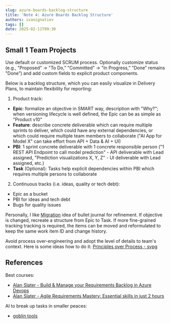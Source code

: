 ```yaml
---
slug: azure-boards-backlog-structure
title: 'Note 4: Azure Boards Backlog Structure'
authors: ivanignatiev
tags: []
date: 2025-02-11T09:30
---
```


## Small 1 Team Projects

Use default or customized SCRUM process. Optionally customize status (e.g., "Proposed” → "To Do,” "Committed” → "In Progress,” "Done” remains "Done”) and add custom fields to explicit product components.

Below is a backlog structure, which you can easily visualize in Delivery Plans, to maintain flexibility for reporting:

1. Product track:

- **Epic**: formalize an objective in SMART way, description with "Why?"; when versioning lifecycle is well defined, the Epic can be as simple as "Product v10"
- **Feature**: describe concrete deliverable which can require multiple sprints to deliver, which could have any external dependencies, or which could require multiple team members to collaborate ("AI App for Model X" can take effort from API + Data & AI + UI)
- **PBI**: 1 sprint concrete deliverable with 1 concrete responsible person ("1 REST API Endpoint to call model prediction" - API deliverable with Lead assigned, "Prediction visualizations X, Y, Z" - UI deliverable with Lead assigned, etc.)
- **Task** (Optional): Tasks help explicit dependencies within PBI which requires multiple persons to collaborate 

2. Continuous tracks (i.e. ideas, quality or tech debt):

- Epic as a bucket
- PBI for ideas and tech debt
- Bugs for quality issues

Personally, I like [Migration](https://bulletjournal.com/blogs/faq/migration) idea of bullet journal for refinement. If objective is changed, recreate a structure from Epic to Task. If more fine-grained tracking tracking is required, the items can be moved and reformulated to keep the same work item ID and change history.

Avoid process over-engineering and adopt the level of details to team's context. Here is some ideas how to do it: [Principles over Process - svpg](https://www.svpg.com/principles-over-process/)

## References

Best courses:

- [Alan Slater - Build & Manage your Requirements Backlog in Azure Devops](https://www.udemy.com/course/azure-devops-build-and-manage-your-requirements-backlog/?couponCode=JUST4U02223)
- [Alan Slater - Agile Requirements Mastery: Essential skills in just 2 hours](https://www.udemy.com/course/write-great-agile-requirements-in-just-118-minutes/?couponCode=JUST4U02223)

AI to break up tasks in smaller peaces:

- [goblin tools](https://goblin.tools/)
